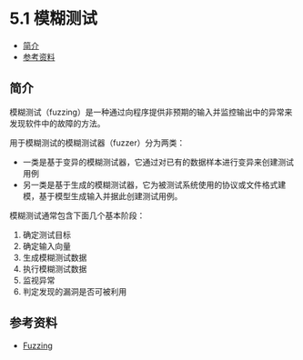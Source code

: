 # 5.1 模糊测试

- [简介](#简介)
- [参考资料](#参考资料)


## 简介
模糊测试（fuzzing）是一种通过向程序提供非预期的输入并监控输出中的异常来发现软件中的故障的方法。

用于模糊测试的模糊测试器（fuzzer）分为两类：
- 一类是基于变异的模糊测试器，它通过对已有的数据样本进行变异来创建测试用例
- 另一类是基于生成的模糊测试器，它为被测试系统使用的协议或文件格式建模，基于模型生成输入并据此创建测试用例。

模糊测试通常包含下面几个基本阶段：
1. 确定测试目标
2. 确定输入向量
3. 生成模糊测试数据
4. 执行模糊测试数据
5. 监视异常
6. 判定发现的漏洞是否可被利用


## 参考资料
- [Fuzzing](https://en.wikipedia.org/wiki/Fuzzing)
